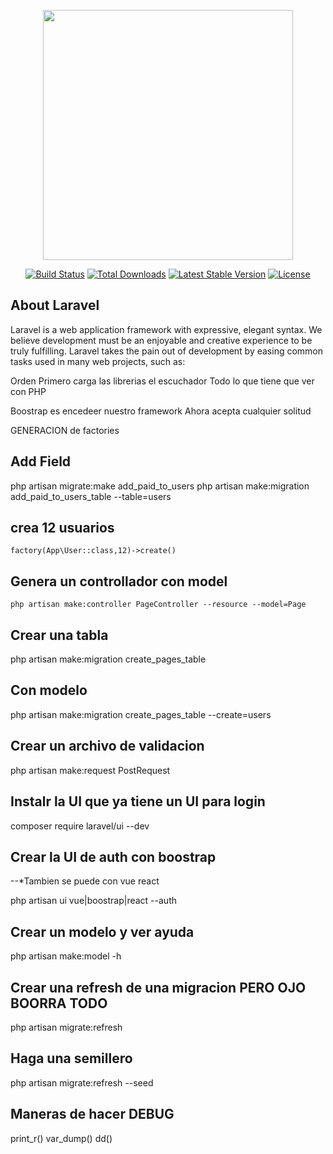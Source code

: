 <p align="center"><a href="https://laravel.com" target="_blank"><img src="https://raw.githubusercontent.com/laravel/art/master/logo-lockup/5%20SVG/2%20CMYK/1%20Full%20Color/laravel-logolockup-cmyk-red.svg" width="400"></a></p>

<p align="center">
<a href="https://travis-ci.org/laravel/framework"><img src="https://travis-ci.org/laravel/framework.svg" alt="Build Status"></a>
<a href="https://packagist.org/packages/laravel/framework"><img src="https://poser.pugx.org/laravel/framework/d/total.svg" alt="Total Downloads"></a>
<a href="https://packagist.org/packages/laravel/framework"><img src="https://poser.pugx.org/laravel/framework/v/stable.svg" alt="Latest Stable Version"></a>
<a href="https://packagist.org/packages/laravel/framework"><img src="https://poser.pugx.org/laravel/framework/license.svg" alt="License"></a>
</p>

## About Laravel

Laravel is a web application framework with expressive, elegant syntax. We believe development must be an enjoyable and creative experience to be truly fulfilling. Laravel takes the pain out of development by easing common tasks used in many web projects, such as:

Orden Primero carga las librerias el escuchador
 Todo lo que tiene que ver con PHP

 Boostrap es encedeer nuestro framework
 Ahora acepta cualquier solitud

 GENERACION de factories

## Add Field
php artisan migrate:make add_paid_to_users
php artisan make:migration add_paid_to_users_table --table=users

## crea 12 usuarios
    factory(App\User::class,12)->create()

## Genera un controllador con model
    php artisan make:controller PageController --resource --model=Page

## Crear una tabla
php artisan make:migration create_pages_table

## Con modelo  
php artisan make:migration create_pages_table --create=users

## Crear un archivo de validacion 
php artisan make:request PostRequest

## Instalr la UI que ya tiene un UI para login
composer require laravel/ui --dev

## Crear la UI de auth con boostrap
--*Tambien se puede con vue react

php artisan ui vue|boostrap|react --auth

## Crear un modelo y ver ayuda
php artisan make:model -h

## Crear una refresh de una migracion PERO OJO BOORRA TODO
php artisan migrate:refresh 
## Haga una semillero
php artisan migrate:refresh --seed

## Maneras de hacer DEBUG
print_r()
var_dump()
dd()
